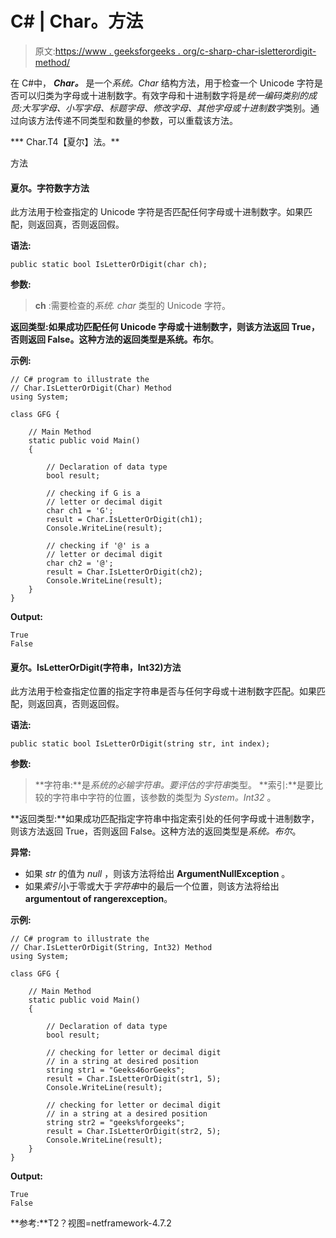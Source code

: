 # C# | Char。方法

> 原文:[https://www . geeksforgeeks . org/c-sharp-char-isletterordigit-method/](https://www.geeksforgeeks.org/c-sharp-char-isletterordigit-method/)

在 C#中， ***Char。*** 是一个*系统。Char* 结构方法，用于检查一个 Unicode 字符是否可以归类为字母或十进制数字。有效字母和十进制数字将是*统一编码类别的成员:大写字母、小写字母、标题字母、修改字母、其他字母或十进制数字*类别。通过向该方法传递不同类型和数量的参数，可以重载该方法。

***   Char.T4【夏尔】法。**

方法

#### 夏尔。字符数字方法

此方法用于检查指定的 Unicode 字符是否匹配任何字母或十进制数字。如果匹配，则返回真，否则返回假。

**语法:**

```
public static bool IsLetterOrDigit(char ch);
```

**参数:**

> **ch** :需要检查的*系统. char* 类型的 Unicode 字符。

**返回类型:**如果成功匹配任何 Unicode 字母或十进制数字，则该方法返回 True，否则返回 False。这种方法的返回类型是**系统。布尔**。

**示例:**

```
// C# program to illustrate the
// Char.IsLetterOrDigit(Char) Method
using System;

class GFG {

    // Main Method
    static public void Main()
    {

        // Declaration of data type
        bool result;

        // checking if G is a
        // letter or decimal digit
        char ch1 = 'G';
        result = Char.IsLetterOrDigit(ch1);
        Console.WriteLine(result);

        // checking if '@' is a
        // letter or decimal digit
        char ch2 = '@';
        result = Char.IsLetterOrDigit(ch2);
        Console.WriteLine(result);
    }
}
```

**Output:**

```
True
False

```

#### 夏尔。IsLetterOrDigit(字符串，Int32)方法

此方法用于检查指定位置的指定字符串是否与任何字母或十进制数字匹配。如果匹配，则返回真，否则返回假。

**语法:**

```
public static bool IsLetterOrDigit(string str, int index);
```

**参数:**

> **字符串:**是*系统的必输字符串。要评估的字符串*类型。
> **索引:**是要比较的字符串中字符的位置，该参数的类型为 *System。Int32* 。

**返回类型:**如果成功匹配指定字符串中指定索引处的任何字母或十进制数字，则该方法返回 True，否则返回 False。这种方法的返回类型是*系统。布尔*。

**异常:**

*   如果 *str* 的值为 *null* ，则该方法将给出 **ArgumentNullException** 。
*   如果*索引*小于零或大于*字符串*中的最后一个位置，则该方法将给出**argumentout of rangerexception**。

**示例:**

```
// C# program to illustrate the
// Char.IsLetterOrDigit(String, Int32) Method
using System;

class GFG {

    // Main Method
    static public void Main()
    {

        // Declaration of data type
        bool result;

        // checking for letter or decimal digit
        // in a string at desired position
        string str1 = "Geeks46orGeeks";
        result = Char.IsLetterOrDigit(str1, 5);
        Console.WriteLine(result);

        // checking for letter or decimal digit
        // in a string at a desired position
        string str2 = "geeks%forgeeks";
        result = Char.IsLetterOrDigit(str2, 5);
        Console.WriteLine(result);
    }
}
```

**Output:**

```
True
False

```

**参考:**T2？视图=netframework-4.7.2